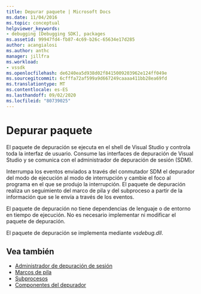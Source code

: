 ```yaml
---
title: Depurar paquete | Microsoft Docs
ms.date: 11/04/2016
ms.topic: conceptual
helpviewer_keywords:
- debugging [Debugging SDK], packages
ms.assetid: 99947fd4-fb87-4c69-b26c-65634e17d285
author: acangialosi
ms.author: anthc
manager: jillfra
ms.workload:
- vssdk
ms.openlocfilehash: de6240ea5d938d02f8415009203962e124ff049e
ms.sourcegitcommit: 6cfffa72af599a9d667249caaaa411bb28ea69fd
ms.translationtype: MT
ms.contentlocale: es-ES
ms.lasthandoff: 09/02/2020
ms.locfileid: "80739025"
---
```

# <a name="debug-package"></a>Depurar paquete
El paquete de depuración se ejecuta en el shell de Visual Studio y controla toda la interfaz de usuario. Consume las interfaces de depuración de Visual Studio y se comunica con el administrador de depuración de sesión (SDM).

 Interrumpa los eventos enviados a través del conmutador SDM el depurador del modo de ejecución al modo de interrupción y cambie el foco al programa en el que se produjo la interrupción. El paquete de depuración realiza un seguimiento del marco de pila y del subproceso a partir de la información que se le envía a través de los eventos.

 El paquete de depuración no tiene dependencias de lenguaje o de entorno en tiempo de ejecución. No es necesario implementar ni modificar el paquete de depuración.

 El paquete de depuración se implementa mediante *vsdebug.dll*.

## <a name="see-also"></a>Vea también
- [Administrador de depuración de sesión](../../extensibility/debugger/session-debug-manager.md)
- [Marcos de pila](../../extensibility/debugger/stack-frames.md)
- [Subprocesos](../../extensibility/debugger/threads.md)
- [Componentes del depurador](../../extensibility/debugger/debugger-components.md)
